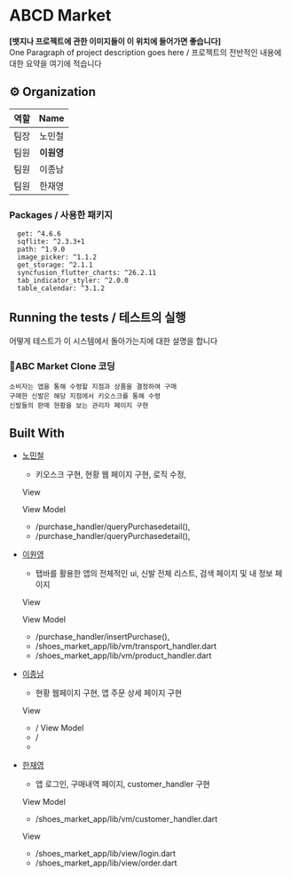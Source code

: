 
# ABCD Market 

**[뱃지나 프로젝트에 관한 이미지들이 이 위치에 들어가면 좋습니다]**  
One Paragraph of project description goes here / 프로젝트의 전반적인 내용에 대한 요약을 여기에 적습니다


## ⚙ Organization

|    역할   |           Name           | 
|  :-----: | :----------------------: | 
|    팀장   | <center> 노민철  </center> |
|    팀원   | <center> **이원영** </center> | 
|    팀원   | <center> 이종남  </center> |
|    팀원   | <center> 한재영  </center> |

### Packages / 사용한 패키지

```
  get: ^4.6.6
  sqflite: ^2.3.3+1
  path: ^1.9.0
  image_picker: ^1.1.2
  get_storage: ^2.1.1
  syncfusion_flutter_charts: ^26.2.11
  tab_indicator_styler: ^2.0.0
  table_calendar: ^3.1.2
```

## Running the tests / 테스트의 실행

어떻게 테스트가 이 시스템에서 돌아가는지에 대한 설명을 합니다

### ABC Market Clone 코딩

```
소비자는 앱을 통해 수령할 지점과 상품을 결정하여 구매
구매한 신발은 해당 지점에서 키오스크를 통해 수령
신발들의 판매 현황을 보는 관리자 페이지 구현
```

## Built With 
* [노민철]((https://github.com/nnmmnn15))
  - 키오스크 구현, 현황 웹 페이지 구현, 로직 수정,
    
  View
 
  View Model
  - /purchase_handler/queryPurchasedetail(),
  - /purchase_handler/queryPurchasedetail(),


* [이원영](https://github.com/Leewonyooung)
  - 탭바를 활용한 앱의 전체적인 ui, 신발 전체 리스트, 검색 페이지 및 내 정보 페이지
 
  View

  View Model
  - /purchase_handler/insertPurchase(),
  - /shoes_market_app/lib/vm/transport_handler.dart
  - /shoes_market_app/lib/vm/product_handler.dart
 
    
* [이종남](https://github.com/LeeJongNam7)
  - 현황 웹페이지 구현, 앱 주문 상세 페이지 구현

  View
  - /
  View Model
  - /
  - 
* [한재영](https://github.com/hanjaeng)
   - 앱 로그인, 구매내역 페이지, customer_handler 구현
     
   View Model
   - /shoes_market_app/lib/vm/customer_handler.dart
 
   View
   - /shoes_market_app/lib/view/login.dart
   - /shoes_market_app/lib/view/order.dart

